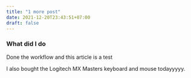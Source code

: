 ```yaml
---
title: "1 more post"
date: 2021-12-20T23:43:51+07:00
draft: false
---
```


### What did I do
Done the workflow and this article is a test

I also bought the Logitech MX Masters keyboard and mouse todayyyyy.